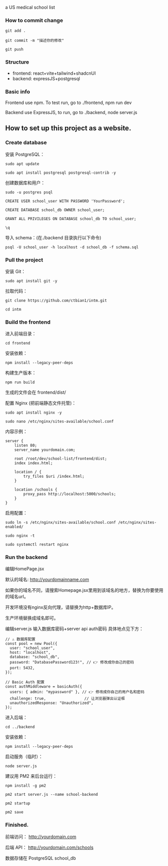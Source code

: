 a US medical school list
### How to commit change
```
git add .

git commit -m "描述你的修改"

git push
```

### Structure
- frontend: react+vite+tailwind+shadcnUI
- backend: expressJS+postgresql

### Basic info
Frontend use npm. To test run, go to ./frontend, npm run dev

Backend use ExpressJS, to run, go to ./backend, node server.js

## How to set up this project as a website.
### Create database
安装 PostgreSQL：
```
sudo apt update

sudo apt install postgresql postgresql-contrib -y
```

创建数据库和用户：
```
sudo -u postgres psql

CREATE USER school_user WITH PASSWORD 'YourPassword';

CREATE DATABASE school_db OWNER school_user;

GRANT ALL PRIVILEGES ON DATABASE school_db TO school_user;

\q
```
导入 schema：(在./backend 目录执行以下命令)
```
psql -U school_user -h localhost -d school_db -f schema.sql
```

### Pull the project

安装 Git：
```
sudo apt install git -y
```
拉取代码：
```
git clone https://github.com/ctbian1/intm.git

cd intm
```
### Build the frontend
进入前端目录：
```
cd frontend
```
安装依赖：
```
npm install --legacy-peer-deps
```
构建生产版本：
```
npm run build
```
生成的文件会在 frontend/dist/


配置 Nginx (把前端静态文件托管)：
```
sudo apt install nginx -y

sudo nano /etc/nginx/sites-available/school.conf
```

内容示例：
```
server {
    listen 80;
    server_name yourdomain.com;

    root /root/dev/school-list/frontend/dist;
    index index.html;

    location / {
        try_files $uri /index.html;
    }

    location /schools {
        proxy_pass http://localhost:5000/schools;
    }
}
```
启用配置：
```
sudo ln -s /etc/nginx/sites-available/school.conf /etc/nginx/sites-enabled/

sudo nginx -t

sudo systemctl restart nginx
```

### Run the backend
编辑HomePage.jsx

默认的域名: http://yourdomainname.com

如果你的域名不同，请搜索Homepage.jsx里用到该域名的地方，替换为你要使用的域名url。

开发环境没有nginx反向代理，请替换为http+数据库IP。

生产环境替换成域名即可。


编辑server.js
输入数据库密码+server api auth密码
具体地点见下方：
```
// ⚠️ 数据库配置
const pool = new Pool({
  user: "school_user",
  host: "localhost",
  database: "school_db",
  password: "DatabasePassword123!", // 👉 修改成你自己的密码
  port: 5432,
});

// Basic Auth 配置
const authMiddleware = basicAuth({
  users: { admin: "mypassword" }, // 👉 修改成你自己的用户名和密码
  challenge: true,                 // 让浏览器弹出认证框
  unauthorizedResponse: "Unauthorized",
});
```

进入后端：
```
cd ../backend
```

安装依赖：
```
npm install --legacy-peer-deps
```

启动服务（临时）：
```
node server.js
```

建议用 PM2 来后台运行：
```
npm install -g pm2

pm2 start server.js --name school-backend

pm2 startup

pm2 save
```

### Finished.
前端访问： http://yourdomain.com

后端 API： http://yourdomain.com/schools

数据存储在 PostgreSQL school_db